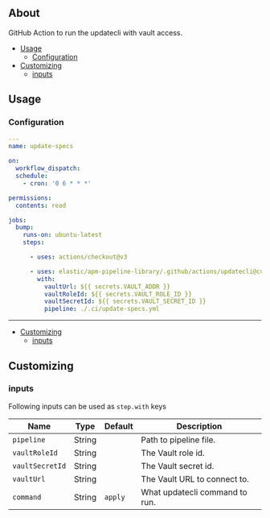 
## About

GitHub Action to run the updatecli with vault access.

* [Usage](#usage)
  * [Configuration](#configuration)
* [Customizing](#customizing)
  * [inputs](#inputs)

## Usage

### Configuration


```yaml
---
name: update-specs

on:
  workflow_dispatch:
  schedule:
    - cron: '0 6 * * *'

permissions:
  contents: read

jobs:
  bump:
    runs-on: ubuntu-latest
    steps:

      - uses: actions/checkout@v3

      - uses: elastic/apm-pipeline-library/.github/actions/updatecli@current
        with:
          vaultUrl: ${{ secrets.VAULT_ADDR }}
          vaultRoleId: ${{ secrets.VAULT_ROLE_ID }}
          vaultSecretId: ${{ secrets.VAULT_SECRET_ID }}
          pipeline: ./.ci/update-specs.yml


```

___

* [Customizing](#customizing)
  * [inputs](#inputs)

## Customizing

### inputs

Following inputs can be used as `step.with` keys

| Name              | Type    | Default                     | Description                        |
|-------------------|---------|-----------------------------|------------------------------------|
| `pipeline`        | String  |                             | Path to pipeline file. |
| `vaultRoleId`     | String  |                             | The Vault role id. |
| `vaultSecretId`   | String  |                             | The Vault secret id. |
| `vaultUrl`        | String  |                             | The Vault URL to connect to. |
| `command`         | String  | `apply`                     | What updatecli command to run. |
